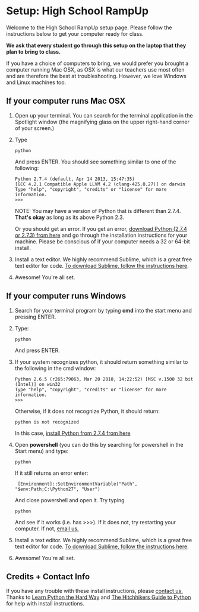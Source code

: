 Setup: High School RampUp
========

Welcome to the High School RampUp setup page. Please follow the instructions below to get your computer ready for class. 

__We ask that every student go through this setup on the laptop that they plan to bring to class.__   

If you have a choice of computers to bring, we would prefer you brought a computer running Mac OSX, as OSX is what our teachers use most often and are therefore the best at troubleshooting. However, we love Windows and Linux machines too.

If your computer runs Mac OSX
---
1. Open up your terminal. You can search for the terminal application in the Spotlight window (the magnifying glass on the upper right-hand corner of your screen.)

2. Type

	```
	python 
	```
	And press ENTER. You should see something similar to one of the following:

	```
	Python 2.7.4 (default, Apr 14 2013, 15:47:35)
	[GCC 4.2.1 Compatible Apple LLVM 4.2 (clang-425.0.27)] on darwin
	Type "help", "copyright", "credits" or "license" for more information.
	>>> 
	```
	NOTE: You may have a version of Python that is different than 2.7.4. __That's okay__ as long as its above Python 2.3.

	Or you should get an error. If you get an error, [download Python (2.7.4 or 2.7.3) from here](http://www.python.org/getit/) and go through the installation instructions for your machine. Please be conscious of if your computer needs a 32 or 64-bit install.

3. Install a text editor. We highly recommend Sublime, which is a great free text editor for code. [To download Sublime, follow the instructions here](http://www.sublimetext.com/2). 

4. Awesome! You're all set.


If your computer runs Windows
---

1. Search for your terminal program by typing __cmd__ into the start menu and pressing ENTER.

2. Type:
	```
	python
	```
	And press ENTER. 

3. If your system recognizes python, it should return something similar to the following in the cmd window:
	```
	Python 2.6.5 (r265:79063, Mar 20 2010, 14:22:52) [MSC v.1500 32 bit (Intel)] on win32
	Type "help", "copyright", "credits" or "license" for more information.
	>>>
	```

	Otherwise, if it does not recognize Python, it should return:
	```
	python is not recognized
	```
	
	In this case, [install Python from 2.7.4 from here](http://python.org/download)

4. Open __powershell__ (you can do this by searching for powershell in the Start menu) and type:
	```
	python
	```

	If it still returns an error enter: 
	```
	 [Environment]::SetEnvironmentVariable("Path", "$env:Path;C:\Python27", "User")
	```

	And close powershell and open it. Try typing 
	```
	python
	```
	And see if it works (i.e. has >>>). If it does not, try restarting your computer. If not, [email us.](mailto:juliana@startupinstitute.com)

5. Install a text editor. We highly recommend Sublime, which is a great free text editor for code. [To download Sublime, follow the instructions here](http://www.sublimetext.com/2). 

6. Awesome! You're all set.

Credits + Contact Info
---
If you have any trouble with these install instructions, please [contact us.](mailto:juliana@startupinstitute.com)
Thanks to [Learn Python the Hard Way](http://learnpythonthehardway.org/book/ex0.html) and [The Hitchhikers Guide to Python](https://python-guide.readthedocs.org/en/latest/) for help with install instructions.